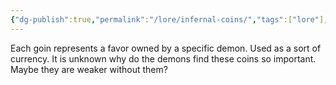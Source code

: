 ```yaml
---
{"dg-publish":true,"permalink":"/lore/infernal-coins/","tags":["lore"],"noteIcon":"📜"}
---
```


Each goin represents a favor owned by a specific demon. Used as a sort of currency.
It is unknown why do the demons find these coins so important. Maybe they are weaker without them? 